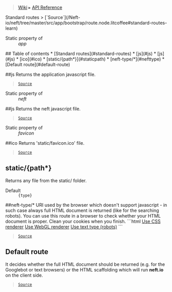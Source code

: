 > [Wiki](Home) ▸ [API Reference](API-Reference)

<dl></dl>
Standard routes
> [`Source`](/Neft-io/neft/tree/master/src/app/bootstrap/route.node.litcoffee#standard-routes-learn)

<dl><dt>Static property of</dt><dd><i>app</i></dd></dl>
## Table of contents
    * [Standard routes](#standard-routes)
  * [js](#js)
  * [js](#js)
  * [ico](#ico)
  * [static/{path*}](#staticpath)
  * [neft-type/*](#nefttype)
  * [Default route](#default-route)

##js
Returns the application javascript file.

> [`Source`](/Neft-io/neft/tree/master/src/app/bootstrap/route.node.litcoffee#appjs)

<dl><dt>Static property of</dt><dd><i>neft</i></dd></dl>
##js
Returns the neft javascript file.

> [`Source`](/Neft-io/neft/tree/master/src/app/bootstrap/route.node.litcoffee#neftjs)

<dl><dt>Static property of</dt><dd><i>favicon</i></dd></dl>
##ico
Returns 'static/favicon.ico' file.

> [`Source`](/Neft-io/neft/tree/master/src/app/bootstrap/route.node.litcoffee#faviconico)

## static/{path*}

Returns any file from the static/ folder.

<dl><dt>Default</dt><dd><code>{type}</code></dd></dl>
##neft-type/*
URI used by the browser which doesn't support javascript - in such case always
full HTML document is returned (like for the searching robots).
You can use this route in a browser to check whether your HTML document is proper.
Clean your cookies when you finish.
```html
<a href="/neft-type=app/">Use CSS renderer</a>
<a href="/neft-type=game/">Use WebGL renderer</a>
<a href="/neft-type=text/">Use text type (robots)</a>
```

> [`Source`](/Neft-io/neft/tree/master/src/app/bootstrap/route.node.litcoffee#nefttypetype)

## Default route

It decides whether the full HTML document should be returned (e.g. for the Googlebot or
text browsers) or the HTML scaffolding which will run **neft.io** on the client side.

> [`Source`](/Neft-io/neft/tree/master/src/app/bootstrap/route.node.litcoffee#default-route)

